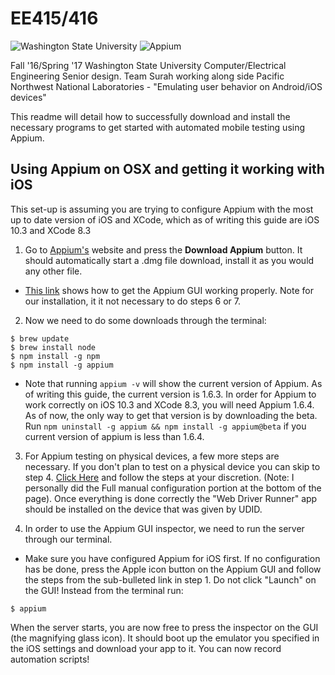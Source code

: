 # EE415/416

![Washington State University](http://i.imgur.com/SirybLo.jpg) ![Appium](http://i.imgur.com/9r3xOF8.png)

Fall '16/Spring '17 Washington State University Computer/Electrical Engineering Senior design.  Team Surah working along side Pacific Northwest National Laboratories -
"Emulating user behavior on Android/iOS devices"

This readme will detail how to successfully download and install the necessary programs to get started with automated mobile testing using Appium.

## Using Appium on OSX and getting it working with iOS

This set-up is assuming you are trying to configure Appium with the most up to date version of iOS and XCode, which as of writing this guide are iOS 10.3 and XCode 8.3

1. Go to [Appium's](Appium.io) website and press the **Download Appium** button. It should automatically start a .dmg file download, install it as you would any other file.
  * [This link](http://toolsqa.com/mobile-automation/appium/setup-appium-on-mac/) shows how to get the Appium GUI working properly. Note for our installation, it it not necessary to do steps 6 or 7.

2. Now we need to do some downloads through the terminal:  
```
$ brew update
$ brew install node
$ npm install -g npm
$ npm install -g appium
```
  * Note that running `appium -v` will show the current version of Appium. As of writing this guide, the current version is 1.6.3. In order for Appium to work correctly on iOS 10.3 and XCode 8.3, you will need Appium 1.6.4. As of now, the only way to get that version is by downloading the beta. Run `npm uninstall -g appium && npm install -g appium@beta` if you current version of appium is less than 1.6.4.

3. For Appium testing on physical devices, a few more steps are necessary. If you don't plan to test on a physical device you can skip to step 4. [Click Here](https://github.com/imurchie/appium-xcuitest-driver/blob/isaac-rs/docs/real-device-config.md#basic-manual-configuration) and follow the steps at your discretion. (Note: I personally did the Full manual configuration portion at the bottom of the page). Once everything is done correctly the "Web Driver Runner" app should be installed on the device that was given by UDID.

4. In order to use the Appium GUI inspector, we need to run the server through our terminal.
  * Make sure you have configured Appium for iOS first. If no configuration has be done, press the Apple icon button on the Appium GUI and follow the steps from the sub-bulleted link in step 1.
Do not click "Launch" on the GUI! Instead from the terminal run:  
```
$ appium
```
When the server starts, you are now free to press the inspector on the GUI (the magnifying glass icon). It should boot up the emulator you specified in the iOS settings and download your app to it. You can now record automation scripts!
